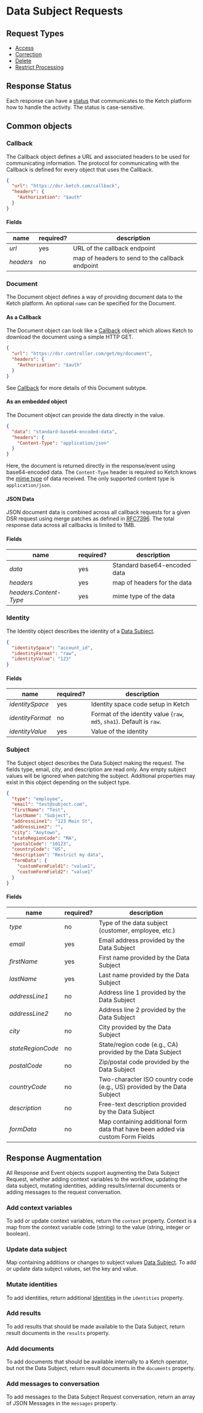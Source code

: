 # Data Subject Requests

## Request Types

* [Access](Access.md)
* [Correction](Correction.md)
* [Delete](Delete.md)
* [Restrict Processing](RestrictProcessing.md)

## Response Status

Each response can have a [status](Status.md) that communicates to the Ketch platform how to handle the activity. The
status is case-sensitive.

## Common objects

### Callback

The Callback object defines a URL and associated headers to be used for communicating information.
The protocol for communicating with the Callback is defined for every object that uses the Callback.

```json
{
  "url": "https://dsr.ketch.com/callback",
  "headers": {
    "Authorization": "$auth"
  }
}
```

#### Fields

| name      | required? | description                                     |
| --------- | --------- | ----------------------------------------------- |
| *url*     | yes       | URL of the callback endpoint                    |
| *headers* | no        | map of headers to send to the callback endpoint |

### Document

The Document object defines a way of providing document data to the Ketch platform. An optional `name` can
be specified for the Document.

#### As a Callback

The Document object can look like a [Callback](#Callback) object which allows Ketch to download
the document using a simple HTTP GET.

```json
{
  "url": "https://dsr.controller.com/get/my/document",
  "headers": {
    "Authorization": "$auth"
  }
}
```

See [Callback](#Callback) for more details of this Document subtype.

#### As an embedded object

The Document object can provide the data directly in the value.

```json
{
  "data": "standard-base64-encoded-data",
  "headers": {
    "Content-Type": "application/json"
  }
}
```

Here, the document is returned directly in the response/event using base64-encoded data. The
`Content-Type` header is required so Ketch knows the [mime type](https://developer.mozilla.org/en-US/docs/Web/HTTP/Basics_of_HTTP/MIME_types/Common_types)
of data received. The only supported content type is `application/json`.

#### JSON Data

JSON document data is combined across all callback requests for a given DSR request using merge patches as defined 
in [RFC7396](https://www.rfc-editor.org/rfc/rfc7396). The total response data across all callbacks is
limited to 1MB.

#### Fields

| name                   | required? | description                  |
| ---------------------- | --------- | ---------------------------- |
| *data*                 | yes       | Standard base64-encoded data |
| *headers*              | yes       | map of headers for the data  |
| *headers.Content-Type* | yes       | mime type of the data        |

### Identity

The Identity object describes the identity of a [Data Subject](#Subject).

```json
{
  "identitySpace": "account_id",
  "identityFormat": "raw",
  "identityValue": "123"
}
```

#### Fields

| name             | required? | description                                                            |
| ---------------- | --------- | ---------------------------------------------------------------------- |
| *identitySpace*  | yes       | Identity space code setup in Ketch                                     |
| *identityFormat* | no        | Format of the identity value (`raw`, `md5`, `sha1`). Default is `raw`. |
| *identityValue*  | yes       | Value of the identity                                                  |

### Subject

The Subject object describes the Data Subject making the request. The fields type, email, city, and description are 
read only. Any empty subject values will be ignored when patching the subject. Additional properties may exist
in this object depending on the subject type.

```json
{
  "type": "employee",
  "email": "test@subject.com",
  "firstName": "Test",
  "lastName": "Subject",
  "addressLine1": "123 Main St",
  "addressLine2": "",
  "city": "Anytown",
  "stateRegionCode": "MA",
  "postalCode": "10123",
  "countryCode": "US",
  "description": "Restrict my data",
  "formData": {
    "customFormField1": "value1",
    "customFormField2": "value1"
  }
}
```

#### Fields

| name              | required? | description                                                                     |
| ----------------- | --------- | ------------------------------------------------------------------------------- |
| *type*            | no        | Type of the data subject (customer, employee, etc.)                             |
| *email*           | yes       | Email address provided by the Data Subject                                      |
| *firstName*       | yes       | First name provided by the Data Subject                                         |
| *lastName*        | yes       | Last name provided by the Data Subject                                          |
| *addressLine1*    | no        | Address line 1 provided by the Data Subject                                     |
| *addressLine2*    | no        | Address line 2 provided by the Data Subject                                     |
| *city*            | no        | City provided by the Data Subject                                               |
| *stateRegionCode* | no        | State/region code (e.g., CA) provided by the Data Subject                       |
| *postalCode*      | no        | Zip/postal code provided by the Data Subject                                    |
| *countryCode*     | no        | Two-character ISO country code (e.g., US) provided by the Data Subject          |
| *description*     | no        | Free-text description provided by the Data Subject                              |
| *formData*        | no        | Map containing additional form data that have been added via custom Form Fields |

## Response Augmentation

All Response and Event objects support augmenting the Data Subject Request, whether adding context variables
to the workflow, updating the data subject, mutating identities, adding results/internal documents or adding
messages to the request conversation.

### Add context variables

To add or update context variables, return the `context` property. Context is a map from the context variable 
code (string) to the value (string, integer or boolean).

### Update data subject

Map containing additions or changes to subject values [Data Subject](README.md#Subject). To add or update data subject
values, set the key and value.

### Mutate identities

To add identities, return additional [Identities](README.md#Identity) in the `identities` property.

### Add results

To add results that should be made available to the Data Subject, return result documents in the `results` property.

### Add documents

To add documents that should be available internally to a Ketch operator, but not the Data Subject, return result documents
in the `documents` property.

### Add messages to conversation

To add messages to the Data Subject Request conversation, return an array of JSON Messages in the `messages` property.
